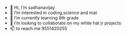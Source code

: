 - 👋 Hi, I’m sadhanavijay
- 👀 I’m interested in coding,science and mat
- 🌱 I’m currently learning 8th grade 
- 💞️ I’m looking to collaborate on my white hat jr projects
- 📫 to reach me 9551420255

<!---
sadhanavijay/sadhanavijay is a ✨ special ✨ repository because its `README.md` (this file) appears on your GitHub profile.
You can click the Preview link to take a look at your changes.
--->
